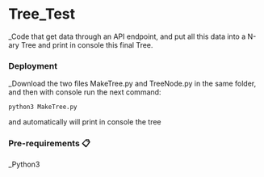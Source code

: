 # Tree_Test

_Code that get data through an API endpoint, and put all this data into a N-ary Tree and print in console this final Tree.

### Deployment

_Download the two files MakeTree.py and TreeNode.py in the same folder, and then with console run the next command:
```
python3 MakeTree.py
```
and automatically will print in console the tree

### Pre-requirements 📋

_Python3
